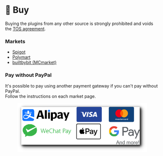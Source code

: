 # 🛒 Buy

Buying the plugins from any other source is strongly prohibited and voids the [TOS agreement](tos.md).

### Markets

* [Spigot](https://www.spigotmc.org/resources/%E2%9C%A8itemsadder%E2%AD%90emotes-mobs-items-armors-hud-gui-emojis-blocks-wings-hats-liquids.73355/)
* [Polymart](https://polymart.org/resource/itemsadder-custom-items-etc.1851)
* [builtbybit (MCmarket)](https://builtbybit.com/resources/itemsadder-emotes-mobs-items-armors-hud-gui-emojis-blocks-wings-hats-liquids.10839/)

### Pay without PayPal

It's possible to pay using another payment gateway if you can't pay without PayPal.\
Follow the instructions on each market page.

<figure><img src="../.gitbook/assets/image (3) (1).png" alt=""><figcaption></figcaption></figure>
